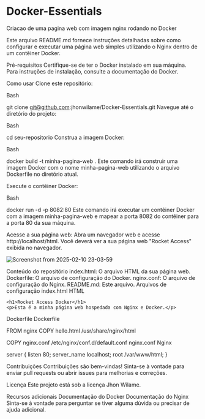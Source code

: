 # Docker-Essentials
Criacao de uma pagina web com imagem nginx rodando no Docker 




Este arquivo README.md fornece instruções detalhadas sobre como configurar e executar uma página web simples utilizando o Nginx dentro de um contêiner Docker.

Pré-requisitos
Certifique-se de ter o Docker instalado em sua máquina. Para instruções de instalação, consulte a documentação do Docker.

Como usar
Clone este repositório:
<!-- end list -->

Bash

git clone git@github.com:jhonwilame/Docker-Essentials.git
Navegue até o diretório do projeto:
<!-- end list -->

Bash

cd seu-repositorio
Construa a imagem Docker:
<!-- end list -->

Bash

docker build -t minha-pagina-web .
Este comando irá construir uma imagem Docker com o nome minha-pagina-web utilizando o arquivo Dockerfile no diretório atual.

Execute o contêiner Docker:
<!-- end list -->

Bash

docker run -d -p 8082:80
Este comando irá executar um contêiner Docker com a imagem minha-pagina-web e mapear a porta 8082 do contêiner para a porta 80 da sua máquina.

Acesse a sua página web:
Abra um navegador web e acesse http://localhost/html. Você deverá ver a sua página web "Rocket Access" exibida no navegador.

![Screenshot from 2025-02-10 23-03-59](https://github.com/user-attachments/assets/986a828d-edad-4c9b-ba8d-14292afedc58)

Conteúdo do repositório
index.html: O arquivo HTML da sua página web.
Dockerfile: O arquivo de configuração do Docker.
nginx.conf: O arquivo de configuração do Nginx.
README.md: Este arquivo.
Arquivos de configuração
index.html
HTML

<!DOCTYPE html>
<html>
<head>
    <title>Minha Página Web com Nginx e Docker</title>
</head>
<body>
    
    <h1>Rocket Access Docker</h1>
    <p>Esta é a minha página web hospedada com Nginx e Docker.</p>
</body>
</html>
Dockerfile
Dockerfile

FROM nginx
COPY hello.html /usr/share/nginx/html

COPY nginx.conf /etc/nginx/conf.d/default.conf
nginx.conf
Nginx

server {
    listen 80;
    server_name localhost;
    root /var/www/html;
}


Contribuições
Contribuições são bem-vindas! Sinta-se à vontade para enviar pull requests ou abrir issues para melhorias e correções.

Licença
Este projeto está sob a licença Jhon Wilame.

Recursos adicionais
Documentação do Docker
Documentação do Nginx
Sinta-se à vontade para perguntar se tiver alguma dúvida ou precisar de ajuda adicional.
